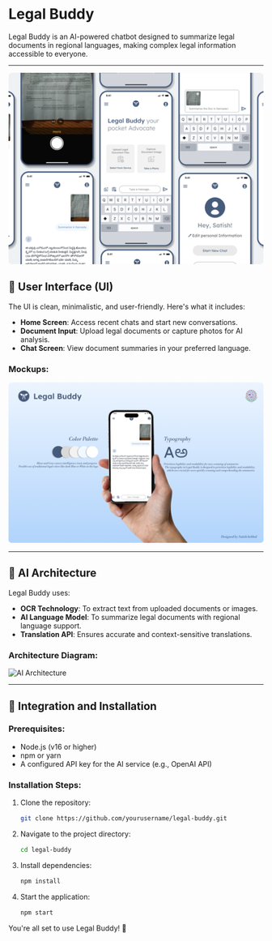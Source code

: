 # Legal Buddy 

Legal Buddy is an AI-powered chatbot designed to summarize legal documents in regional languages, making complex legal information accessible to everyone.

---
![Alt Text](mock2.png)

## 📱 User Interface (UI)

The UI is clean, minimalistic, and user-friendly. Here's what it includes:

- **Home Screen**: Access recent chats and start new conversations.
- **Document Input**: Upload legal documents or capture photos for AI analysis.
- **Chat Screen**: View document summaries in your preferred language.

### Mockups:
![Alt Text](mock3.png)

---

## 🧠 AI Architecture

Legal Buddy uses:

- **OCR Technology**: To extract text from uploaded documents or images.
- **AI Language Model**: To summarize legal documents with regional language support.
- **Translation API**: Ensures accurate and context-sensitive translations.

### Architecture Diagram:
![AI Architecture](<path-to-architecture-diagram>)

---

## 🔧 Integration and Installation

### Prerequisites:
- Node.js (v16 or higher)
- npm or yarn
- A configured API key for the AI service (e.g., OpenAI API)

### Installation Steps:
1. Clone the repository:
   ```bash
   git clone https://github.com/yourusername/legal-buddy.git
   ```
2. Navigate to the project directory:
   ```bash
   cd legal-buddy
   ```
3. Install dependencies:
   ```bash
   npm install
   ```
4. Start the application:
   ```bash
   npm start
   ```

You're all set to use Legal Buddy! 🎉
